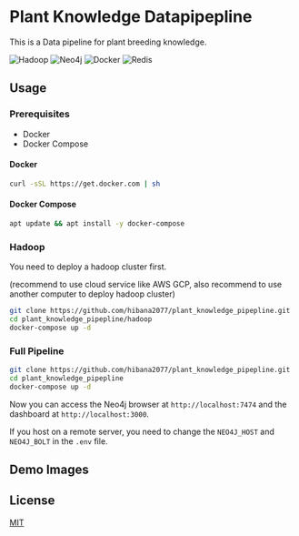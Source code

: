 <!--
 * @Author: hibana2077 hibana2077@gmail.com
 * @Date: 2024-03-03 14:51:05
 * @LastEditors: hibana2077 hibana2077@gmail.com
 * @LastEditTime: 2024-04-11 11:48:59
 * @FilePath: \plant_knowledge_pipepline\README.md
 * @Description: This is readme file.
-->
# Plant Knowledge Datapipepline

This is a Data pipeline for plant breeding knowledge.

![Hadoop](https://img.shields.io/badge/Hadoop-000000?style=for-the-badge&logo=apache-hadoop&logoColor=white)
![Neo4j](https://img.shields.io/badge/Neo4j-008CC1?style=for-the-badge&logo=neo4j&logoColor=white)
![Docker](https://img.shields.io/badge/Docker-2496ED?style=for-the-badge&logo=docker&logoColor=white)
![Redis](https://img.shields.io/badge/Redis-DC382D?style=for-the-badge&logo=redis&logoColor=white)

## Usage

### Prerequisites

- Docker
- Docker Compose

#### Docker

```bash
curl -sSL https://get.docker.com | sh
```

#### Docker Compose

```bash
apt update && apt install -y docker-compose
```

### Hadoop

You need to deploy a hadoop cluster first.

(recommend to use cloud service like AWS GCP, also recommend to use another computer to deploy hadoop cluster)

```bash
git clone https://github.com/hibana2077/plant_knowledge_pipepline.git
cd plant_knowledge_pipepline/hadoop
docker-compose up -d
```

### Full Pipeline

```bash
git clone https://github.com/hibana2077/plant_knowledge_pipepline.git
cd plant_knowledge_pipepline
docker-compose up -d
```

Now you can access the Neo4j browser at `http://localhost:7474` and the dashboard at `http://localhost:3000`.

If you host on a remote server, you need to change the `NEO4J_HOST` and `NEO4J_BOLT` in the `.env` file.

## Demo Images

## License

[MIT](https://choosealicense.com/licenses/mit/)